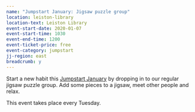 ```yaml
---
name: "Jumpstart January: Jigsaw puzzle group"
location: leiston-library
location-text: Leiston Library
event-start-date: 2020-01-07
event-start-time: 1030
event-end-time: 1200
event-ticket-price: free
event-category: jumpstart
jj-region: east
breadcrumb: y
---
```


Start a new habit this [Jumpstart January](/jumpstart-january/) by dropping in to our regular jigsaw puzzle group. Add some pieces to a jigsaw, meet other people and relax.

This event takes place every Tuesday.
